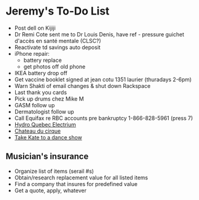 # Jeremy's To-Do List

- Post dell on Kijiji
- Dr Remi Cote sent me to Dr Louis Denis, have ref - pressure guichet d'accès en santé mentale (CLSC?)
- Reactivate td savings auto deposit
- iPhone repair:
  - battery replace
  - get photos off old phone
- IKEA battery drop off
- Get vaccine booklet signed at jean cotu 1351 laurier (thuradays 2-6pm)
- Warn Shakti of email changes & shut down Rackspace
- Last thank you cards
- Pick up drums chez Mike M
- GASM follow up
- Dermatologist follow up
- Call Equifax re RBC accounts pre bankruptcy 1-866-828-5961 (press 7)
- [Hydro Quebec Electrium](http://www.hydroquebec.com/visit/monteregie/electrium.html)
- [Chateau du cirque](https://www.chateau-cirque.com/)
- [Take Kate to a dance show](https://www.quebecdanse.org/)

## Musician's insurance

- Organize list of items (serail #s)
- Obtain/research replacement value for all listed items
- Find a company that insures for predefined value
- Get a quote, apply, whatever
